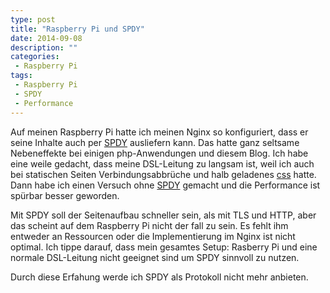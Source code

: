 ```yaml
---
type: post
title: "Raspberry Pi und SPDY"
date: 2014-09-08
description: ""
categories: 
 - Raspberry Pi
tags:
 - Raspberry Pi
 - SPDY
 - Performance
---
```



Auf meinen Raspberry Pi hatte ich meinen Nginx so konfiguriert, dass er seine
Inhalte auch per [SPDY] ausliefern kann. Das hatte ganz seltsame Nebeneffekte
bei einigen php-Anwendungen und diesem Blog. Ich habe eine weile gedacht, dass 
meine DSL-Leitung zu langsam ist, weil ich auch bei statischen Seiten Verbindungsabbrüche
und halb geladenes [css] hatte.
Dann habe ich einen Versuch ohne [SPDY] gemacht und die Performance ist spürbar
besser geworden. 

Mit SPDY soll der Seitenaufbau schneller sein, als mit TLS und HTTP, aber das scheint
auf dem Raspberry Pi nicht der fall zu sein. Es fehlt ihm entweder an Ressourcen oder
die Implementierung im Nginx ist nicht optimal. Ich tippe darauf, dass mein
gesamtes Setup: Rasberry Pi und eine normale DSL-Leitung nicht geeignet sind um
SPDY sinnvoll zu nutzen.

Durch diese Erfahung werde ich SPDY als Protokoll nicht mehr anbieten.

[SPDY]: http://de.wikipedia.org/wiki/SPDY
[css]: http://de.wikipedia.org/wiki/Cascading_Style_Sheets
